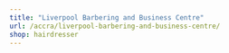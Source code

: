 ```yaml
---
title: "Liverpool Barbering and Business Centre"
url: /accra/liverpool-barbering-and-business-centre/
shop: hairdresser
---
```


